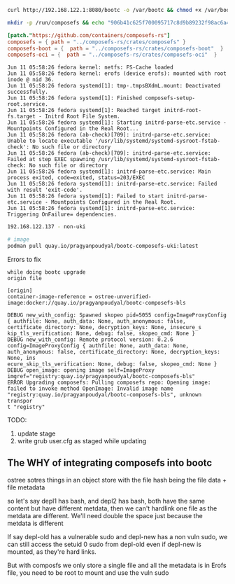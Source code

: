 ```bash
curl http://192.168.122.1:8080/bootc -o /var/bootc && chmod +x /var/bootc && alias bootc=/var/bootc

mkdir -p /run/composefs && echo "906b41c625f700095717c8d9b89232f98ac6a40bf2d2e71e1b5434adfbcebf9a" > /run/composefs/staged-deployment
```


```toml
[patch."https://github.com/containers/composefs-rs"]
composefs = { path = "../composefs-rs/crates/composefs" }
composefs-boot = {  path = "../composefs-rs/crates/composefs-boot"  }
composefs-oci = {  path = "../composefs-rs/crates/composefs-oci"  }
```


```log
Jun 11 05:58:26 fedora kernel: netfs: FS-Cache loaded
Jun 11 05:58:26 fedora kernel: erofs (device erofs): mounted with root inode @ nid 36.
Jun 11 05:58:26 fedora systemd[1]: tmp-.tmpsBXdmL.mount: Deactivated successfully.
Jun 11 05:58:26 fedora systemd[1]: Finished composefs-setup-root.service.
Jun 11 05:58:26 fedora systemd[1]: Reached target initrd-root-fs.target - Initrd Root File System.
Jun 11 05:58:26 fedora systemd[1]: Starting initrd-parse-etc.service - Mountpoints Configured in the Real Root...
Jun 11 05:58:26 fedora (ab-check)[709]: initrd-parse-etc.service: Unable to locate executable '/usr/lib/systemd/systemd-sysroot-fstab-check': No such file or directory
Jun 11 05:58:26 fedora (ab-check)[709]: initrd-parse-etc.service: Failed at step EXEC spawning /usr/lib/systemd/systemd-sysroot-fstab-check: No such file or directory
Jun 11 05:58:26 fedora systemd[1]: initrd-parse-etc.service: Main process exited, code=exited, status=203/EXEC
Jun 11 05:58:26 fedora systemd[1]: initrd-parse-etc.service: Failed with result 'exit-code'.
Jun 11 05:58:26 fedora systemd[1]: Failed to start initrd-parse-etc.service - Mountpoints Configured in the Real Root.
Jun 11 05:58:26 fedora systemd[1]: initrd-parse-etc.service: Triggering OnFailure= dependencies.
```

```bash
192.168.122.137 - non-uki
```

```bash
# image
podman pull quay.io/pragyanpoudyal/bootc-composefs-uki:latest
```


Errors to fix

```log
while doing bootc upgrade 
origin file

[origin]
container-image-reference = ostree-unverified-image:docker://quay.io/pragyanpoudyal/bootc-composefs-bls

DEBUG new_with_config: Spawned skopeo pid=5055 config=ImageProxyConfig { authfile: None, auth_data: None, auth_anonymous: false, certificate_directory: None, decryption_keys: None, insecure_s
kip_tls_verification: None, debug: false, skopeo_cmd: None }
DEBUG new_with_config: Remote protocol version: 0.2.6 config=ImageProxyConfig { authfile: None, auth_data: None, auth_anonymous: false, certificate_directory: None, decryption_keys: None, ins
ecure_skip_tls_verification: None, debug: false, skopeo_cmd: None }
DEBUG open_image: opening image self=ImageProxy imgref="registry:quay.io/pragyanpoudyal/bootc-composefs-bls"
ERROR Upgrading composefs: Pulling composefs repo: Opening image: failed to invoke method OpenImage: Invalid image name "registry:quay.io/pragyanpoudyal/bootc-composefs-bls", unknown transpor
t "registry"
```


TODO:

1. update stage
2. write grub user.cfg as staged while updating

## The WHY of integrating composefs into bootc

ostree sotres things in an object store with the file hash being the file data + file metadata 

so let's say depl1 has bash, and depl2 has bash, both have the same content but have different metdata, then we can't hardlink one file as the metdata are different.
We'll need double the space just because the metdata is different


If say depl-old has a vulnerable sudo and depl-new has a non vuln sudo, we can still access the setuid 0 sudo from depl-old even if depl-new is mounted, as they're hard links.

But with composfs we only store a single file and all the metadata is in Erofs file, you need to be root to mount and use the vuln sudo

